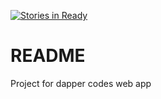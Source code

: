 [![Stories in Ready](https://badge.waffle.io/CalebCowen/company-web-app.png?label=ready&title=Ready)](https://waffle.io/CalebCowen/company-web-app)
# README

Project for dapper codes web app
